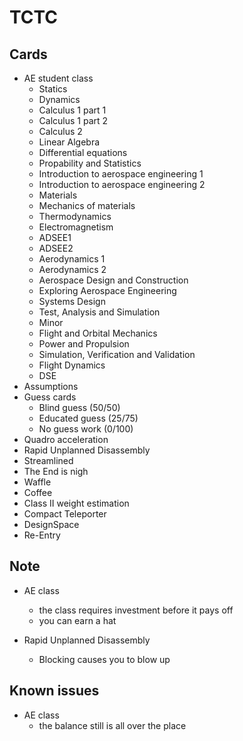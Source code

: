 # TCTC


## Cards

- AE student class
	- Statics
	- Dynamics
	- Calculus 1 part 1
	- Calculus 1 part 2
	- Calculus 2 
	- Linear Algebra
	- Differential equations
	- Propability and Statistics
	- Introduction to aerospace engineering 1
	- Introduction to aerospace engineering 2
	- Materials
	- Mechanics of materials
	- Thermodynamics
	- Electromagnetism
	- ADSEE1
	- ADSEE2
	- Aerodynamics 1
	- Aerodynamics 2
	- Aerospace Design and Construction
	- Exploring Aerospace Engineering
	- Systems Design
	- Test, Analysis and Simulation
	- Minor
	- Flight and Orbital Mechanics
	- Power and Propulsion
	- Simulation, Verification and Validation
	- Flight Dynamics
	- DSE
- Assumptions
- Guess cards
	- Blind guess (50/50)
	- Educated guess (25/75)
	- No guess work (0/100)
- Quadro acceleration
- Rapid Unplanned Disassembly
- Streamlined
- The End is nigh
- Waffle
- Coffee
- Class II weight estimation
- Compact Teleporter
- DesignSpace
- Re-Entry


## Note

- AE class
	- the class requires investment before it pays off 
	- you can earn a hat

- Rapid Unplanned Disassembly
	- Blocking causes you to blow up



## Known issues

- AE class 
	- the balance still is all over the place

